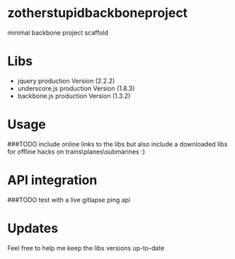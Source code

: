 # zotherstupidbackboneproject 
minimal backbone project scaffold 

# Libs
- jquery production Version (2.2.2)
- underscore.js production Version (1.8.3)
- backbone.js production Version (1.3.2)

# Usage
###TODO include online links to the libs but also include a downloaded libs for offline hacks on trains\planes\submarines :)

# API integration
###TODO test with a live gitlapse ping api

# Updates
Feel free to help me keep the libs versions up-to-date
